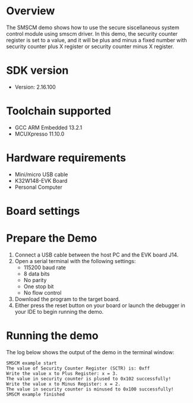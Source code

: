 Overview
========
The SMSCM demo shows how to use the secure siscellaneous system control module using smscm driver. 
In this demo, the security counter register is set to a value, and it will be plus and minus a fixed number with
security counter plus X register or security counter minus X register.

SDK version
===========
- Version: 2.16.100

Toolchain supported
===================
- GCC ARM Embedded  13.2.1
- MCUXpresso  11.10.0

Hardware requirements
=====================
- Mini/micro USB cable
- K32W148-EVK Board
- Personal Computer

Board settings
==============

Prepare the Demo
================
1.  Connect a USB cable between the host PC and the EVK board J14.
2.  Open a serial terminal with the following settings:
    - 115200 baud rate
    - 8 data bits
    - No parity
    - One stop bit
    - No flow control
3.  Download the program to the target board.
4.  Either press the reset button on your board or launch the debugger in your IDE to begin running the demo.

Running the demo
================
The log below shows the output of the demo in the terminal window:
~~~~~~~~~~~~~~~~~~~~~~~~~~~~~~~~~~~
SMSCM example start
The value of Security Counter Register (SCTR) is: 0xff
Write the value x to Plus Register: x = 3.
The value in security counter is plused to 0x102 successfully!
Write the value x to Minus Register: x = 2.
The value in security counter is minused to 0x100 successfully!
SMSCM example finished

~~~~~~~~~~~~~~~~~~~~~~~~~~~~~~~~~~~
